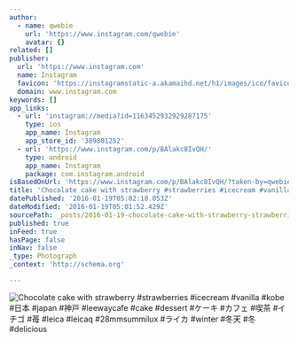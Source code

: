 ```yaml
---
author:
  - name: qwebie
    url: 'https://www.instagram.com/qwebie'
    avatar: {}
related: []
publisher:
  url: 'https://www.instagram.com'
  name: Instagram
  favicon: 'https://instagramstatic-a.akamaihd.net/h1/images/ico/favicon.ico/7cdab0872b15.ico'
  domain: www.instagram.com
keywords: []
app_links:
  - url: 'instagram://media?id=1163452932929287175'
    type: ios
    app_name: Instagram
    app_store_id: '389801252'
  - url: 'https://www.instagram.com/p/BAlakc8IvQH/'
    type: android
    app_name: Instagram
    package: com.instagram.android
isBasedOnUrl: 'https://www.instagram.com/p/BAlakc8IvQH/?taken-by=qwebie'
title: 'Chocolate cake with strawberry #strawberries #icecream #vanilla #kobe #日本 #japan #神戸 #leewaycafe #cake #dessert #ケーキ #カフェ #喫茶 #イチゴ #苺 #leica #leicaq #28mmsummilux #ライカ #winter #冬天 #冬 #delicious'
datePublished: '2016-01-19T05:02:18.053Z'
dateModified: '2016-01-19T05:01:52.429Z'
sourcePath: _posts/2016-01-19-chocolate-cake-with-strawberry-strawberries-icecream-vani.md
published: true
inFeed: true
hasPage: false
inNav: false
_type: Photograph
_context: 'http://schema.org'

---
```

![Chocolate cake with strawberry &num;strawberries &num;icecream &num;vanilla &num;kobe &num;日本 &num;japan &num;神戸 &num;leewaycafe &num;cake &num;dessert &num;ケーキ &num;カフェ &num;喫茶 &num;イチゴ &num;苺 &num;leica &num;leicaq &num;28mmsummilux &num;ライカ &num;winter &num;冬天 &num;冬 &num;delicious](https://scontent.cdninstagram.com/hphotos-xtf1/t51.2885-15/sh0.08/e35/p640x640/12530701_1711124705770436_1827860581_n.jpg)